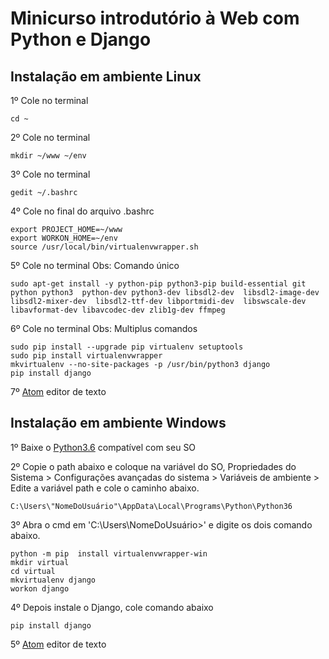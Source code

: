 # Minicurso introdutório à Web com Python e Django

## Instalação em ambiente Linux
1º Cole no terminal

	cd ~

2º Cole no terminal

	mkdir ~/www ~/env

3º Cole no terminal

	gedit ~/.bashrc

4º Cole no final do arquivo .bashrc

	export PROJECT_HOME=~/www
	export WORKON_HOME=~/env
	source /usr/local/bin/virtualenvwrapper.sh

5º Cole no terminal Obs: Comando único

	sudo apt-get install -y python-pip python3-pip build-essential git python python3  python-dev python3-dev libsdl2-dev  libsdl2-image-dev  		libsdl2-mixer-dev  libsdl2-ttf-dev libportmidi-dev  libswscale-dev libavformat-dev libavcodec-dev zlib1g-dev ffmpeg

6º Cole no terminal Obs: Multiplus comandos

	sudo pip install --upgrade pip virtualenv setuptools
	sudo pip install virtualenvwrapper
	mkvirtualenv --no-site-packages -p /usr/bin/python3 django
	pip install django

7º [Atom](https://atom-installer.github.com/v1.21.2/atom-amd64.deb?s=1509401758&ext=.deb) editor de texto


## Instalação em ambiente Windows

1º Baixe o [Python3.6](https://www.python.org/ftp/python/3.6.3/python-3.6.3-amd64.exe) compatível com seu SO

2º Copie o path abaixo e coloque na variável do SO, Propriedades do Sistema > Configurações avançadas do sistema > Variáveis de ambiente > Edite a variável path e cole o caminho abaixo.
	
	C:\Users\"NomeDoUsuário"\AppData\Local\Programs\Python\Python36

3º Abra o cmd em 'C:\Users\NomeDoUsuário>' e digite os dois comando abaixo.

	python -m pip  install virtualenvwrapper-win
	mkdir virtual
	cd virtual
	mkvirtualenv django
	workon django
	

4º Depois instale o Django, cole comando abaixo

	pip install django

5º [Atom](https://atom-installer.github.com/v1.21.2/atom-amd64.deb?s=1509401758&ext=.deb) editor de texto
	
